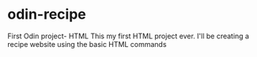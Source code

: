 # odin-recipe
First Odin project- HTML
This my first HTML project ever. I'll be creating a recipe website using the basic HTML commands